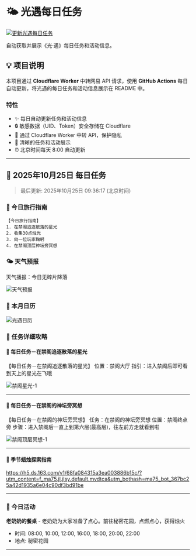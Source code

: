 # 🌤 光遇每日任务

[![更新光遇每日任务](https://github.com/oivio-up/SkyDailyInfo/actions/workflows/update-daily.yml/badge.svg)](https://github.com/oivio-up/SkyDailyInfo/actions/workflows/update-daily.yml)

自动获取并展示《光·遇》每日任务和活动信息。

## 💡 项目说明

本项目通过 **Cloudflare Worker** 中转网易 API 请求，使用 **GitHub Actions** 每日自动更新，将光遇的每日任务和活动信息展示在 README 中。

### 特性

- ✨ 每日自动更新任务和活动信息
- 🔒 敏感数据（UID、Token）安全存储在 Cloudflare
- 🚀 通过 Cloudflare Worker 中转 API，保护隐私
- 📱 清晰的任务和活动展示
- ⏰ 北京时间每天 8:00 自动更新

---

<!-- DAILY_TASK_START -->
## 📅 2025年10月25日 每日任务

> 最后更新: 2025年10月25日 09:36:17 (北京时间)

### 🎯 今日旅行指南

```
【今日旅行指南】
1. 在禁阁追逐散落的星光
2. 收集30点烛光
3. 向一位玩家鞠躬
4. 在禁阁顶层神坛旁冥想
```

### 🌤️ 天气预报

天气播报：今日无碎片降落

![天气预报](https://ok.166.net/gameyw-gbox/bot/205/20221102/2a10bf897551efe29c50589f29bd3a342db528fe.jpg)


### 📅 本月日历

![光遇日历](https://ok.166.net/gameyw-gbox/bot/205/20251024/b9b437f32a231eaaeae27d1b557e4df4ddf730a9.jpg)


### 📖 任务详细攻略


#### 📍 每日任务－在禁阁追逐散落的星光

【每日任务－在禁阁追逐散落的星光】
位置：禁阁大厅
指引：进入禁阁后即可看到天上的星光在飞哦


![禁阁星光-1](https://ok.166.net/gameyw-gbox/bot/205/20211109/3a610f3ddd435119a767553347d5fd8ee76c3763.png)

---


#### 📍 每日任务－在禁阁的神坛旁冥想

【每日任务－在禁阁的神坛旁冥想】
任务：在禁阁的神坛旁冥想
位置：禁阁终点旁
步骤：进入禁阁后一直上到第六层(最高层)，往左前方走就看到啦


![禁阁顶层冥想-1](https://ok.166.net/gameyw-gbox/bot/205/20211227/1b35972c8ee9c9ae90bbf947ce40225c726a8c9d.png)

---


#### 📍 季节蜡烛探索指南

https://h5.ds.163.com/v1/68fa084315a3ea003886b15c/?utm_content=f_ma75.jl.jlsy.default.mvdtca&utm_bothash=ma75_bot_367bc25a42d1935a6e04c90df3bd91be


---


### 🎪 今日活动

**老奶奶的餐桌** - 老奶奶为大家准备了点心。前往秘密花园，点燃点心，获得烛火
- 时间: 08:00, 10:00, 12:00, 16:00, 18:00, 20:00, 22:00
- 地点: 秘密花园


---

<!-- DAILY_TASK_END -->
